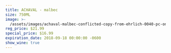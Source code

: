 ```yaml
---
title: ACHAVAL - malbec
size: 750ML
image: >-
  /assets/images/achaval-malbec-conflicted-copy-from-ehrlich-0040-pc-on-2018-09-26.png
reg_price: $21.99
special_price: $16.99
expiration_date: 2018-09-18 00:00:00 -0600
show_wine: true
---
```


